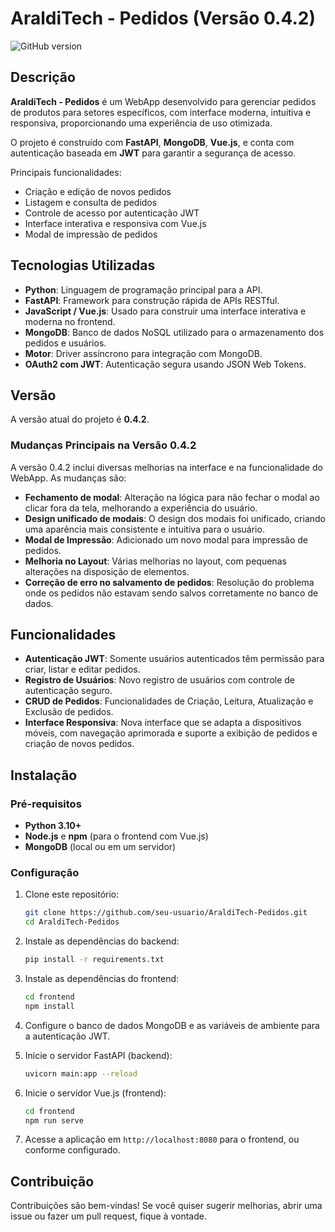 # AraldiTech - Pedidos (Versão 0.4.2) 
![GitHub version](https://img.shields.io/badge/version-0.4.2-blue)

## Descrição
**AraldiTech - Pedidos** é um WebApp desenvolvido para gerenciar pedidos de produtos para setores específicos, com interface moderna, intuitiva e responsiva, proporcionando uma experiência de uso otimizada.

O projeto é construído com **FastAPI**, **MongoDB**, **Vue.js**, e conta com autenticação baseada em **JWT** para garantir a segurança de acesso.

Principais funcionalidades:
- Criação e edição de novos pedidos
- Listagem e consulta de pedidos
- Controle de acesso por autenticação JWT
- Interface interativa e responsiva com Vue.js
- Modal de impressão de pedidos

## Tecnologias Utilizadas
- **Python**: Linguagem de programação principal para a API.
- **FastAPI**: Framework para construção rápida de APIs RESTful.
- **JavaScript / Vue.js**: Usado para construir uma interface interativa e moderna no frontend.
- **MongoDB**: Banco de dados NoSQL utilizado para o armazenamento dos pedidos e usuários.
- **Motor**: Driver assíncrono para integração com MongoDB.
- **OAuth2 com JWT**: Autenticação segura usando JSON Web Tokens.

## Versão
A versão atual do projeto é **0.4.2**. 

### Mudanças Principais na Versão 0.4.2 
A versão 0.4.2 inclui diversas melhorias na interface e na funcionalidade do WebApp. As mudanças são:

- **Fechamento de modal**: Alteração na lógica para não fechar o modal ao clicar fora da tela, melhorando a experiência do usuário.
- **Design unificado de modais**: O design dos modais foi unificado, criando uma aparência mais consistente e intuitiva para o usuário.
- **Modal de Impressão**: Adicionado um novo modal para impressão de pedidos.
- **Melhoria no Layout**: Várias melhorias no layout, com pequenas alterações na disposição de elementos.
- **Correção de erro no salvamento de pedidos**: Resolução do problema onde os pedidos não estavam sendo salvos corretamente no banco de dados.

## Funcionalidades
- **Autenticação JWT**: Somente usuários autenticados têm permissão para criar, listar e editar pedidos.
- **Registro de Usuários**: Novo registro de usuários com controle de autenticação seguro.
- **CRUD de Pedidos**: Funcionalidades de Criação, Leitura, Atualização e Exclusão de pedidos.
- **Interface Responsiva**: Nova interface que se adapta a dispositivos móveis, com navegação aprimorada e suporte a exibição de pedidos e criação de novos pedidos.

## Instalação

### Pré-requisitos
- **Python 3.10+**
- **Node.js** e **npm** (para o frontend com Vue.js)
- **MongoDB** (local ou em um servidor)

### Configuração
1. Clone este repositório:
    ```bash
    git clone https://github.com/seu-usuario/AraldiTech-Pedidos.git
    cd AraldiTech-Pedidos
    ```

2. Instale as dependências do backend:
    ```bash
    pip install -r requirements.txt
    ```

3. Instale as dependências do frontend:
    ```bash
    cd frontend
    npm install
    ```

4. Configure o banco de dados MongoDB e as variáveis de ambiente para a autenticação JWT.

5. Inicie o servidor FastAPI (backend):
    ```bash
    uvicorn main:app --reload
    ```

6. Inicie o servidor Vue.js (frontend):
    ```bash
    cd frontend
    npm run serve
    ```

7. Acesse a aplicação em `http://localhost:8080` para o frontend, ou conforme configurado.

## Contribuição
Contribuições são bem-vindas! Se você quiser sugerir melhorias, abrir uma issue ou fazer um pull request, fique à vontade.
